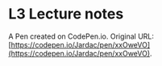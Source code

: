 # L3 Lecture notes

A Pen created on CodePen.io. Original URL: [https://codepen.io/Jardac/pen/xxOweVO](https://codepen.io/Jardac/pen/xxOweVO).


